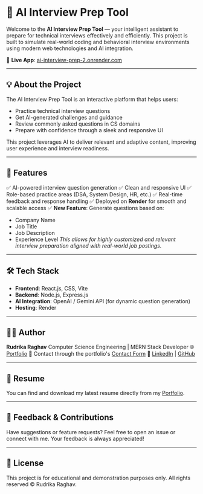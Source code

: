 # 🤖 AI Interview Prep Tool

Welcome to the **AI Interview Prep Tool** — your intelligent assistant to prepare for technical interviews effectively and efficiently. This project is built to simulate real-world coding and behavioral interview environments using modern web technologies and AI integration.

🔗 **Live App**: [ai-interview-prep-2.onrender.com](https://ai-interview-prep-2.onrender.com/)

---

## 💡 About the Project

The AI Interview Prep Tool is an interactive platform that helps users:

* Practice technical interview questions
* Get AI-generated challenges and guidance
* Review commonly asked questions in CS domains
* Prepare with confidence through a sleek and responsive UI

This project leverages AI to deliver relevant and adaptive content, improving user experience and interview readiness.

---

## 🚀 Features

✅ AI-powered interview question generation
✅ Clean and responsive UI
✅ Role-based practice areas (DSA, System Design, HR, etc.)
✅ Real-time feedback and response handling
✅ Deployed on **Render** for smooth and scalable access
✅ **New Feature**: Generate questions based on:

* Company Name
* Job Title
* Job Description
* Experience Level
  *This allows for highly customized and relevant interview preparation aligned with real-world job postings.*

---

## 🛠️ Tech Stack

* **Frontend**: React.js, CSS, Vite
* **Backend**: Node.js, Express.js
* **AI Integration**: OpenAI / Gemini API (for dynamic question generation)
* **Hosting**: Render

---

## 👩‍💻 Author

**Rudrika Raghav**
Computer Science Engineering | MERN Stack Developer
🌐 [Portfolio](https://rudrika-portfolio-web.netlify.app/)
📧 Contact through the portfolio's [Contact Form](https://rudrika-portfolio-web.netlify.app/#contact)
🔗 [LinkedIn](https://www.linkedin.com/in/rudrika-raghav/) | [GitHub](https://github.com/rudrikaraghav)

---

## 📄 Resume

You can find and download my latest resume directly from my [Portfolio](https://rudrika-portfolio-web.netlify.app/).

---

## 🙌 Feedback & Contributions

Have suggestions or feature requests? Feel free to open an issue or connect with me. Your feedback is always appreciated!

---

## 📌 License

This project is for educational and demonstration purposes only. All rights reserved © Rudrika Raghav.
